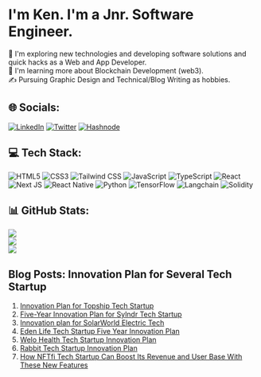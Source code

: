 # I'm Ken. I'm a Jnr. Software Engineer.

🤔 I'm exploring new technologies and developing software solutions and quick hacks as a Web and App Developer.<br>🌱   I'm learning more about Blockchain Development (web3).<br>✍️   Pursuing Graphic Design and Technical/Blog Writing as hobbies.


## 🌐 Socials:
[![LinkedIn](https://img.shields.io/badge/LinkedIn-%230077B5.svg?logo=linkedin&logoColor=white)](https://www.linkedin.com/in/kenneth-akpo) [![Twitter](https://img.shields.io/badge/Twitter-%231DA1F2.svg?logo=Twitter&logoColor=white)](https://twitter.com/@kenneth_akpo) [![Hashnode](https://img.shields.io/badge/Hashnode-%23007ACC.svg?logo=hashnode&logoColor=white)](https://hashnode.com/@CoderOfpH)

## 💻 Tech Stack:
![HTML5](https://img.shields.io/badge/html5-%23E34F26.svg?style=for-the-badge&logo=html5&logoColor=white)  ![CSS3](https://img.shields.io/badge/css3-%231572B6.svg?style=for-the-badge&logo=css3&logoColor=white) ![Tailwind CSS](https://img.shields.io/badge/tailwindcss-%23007ACC.svg?style=for-the-badge&logo=tailwindcss&logoColor=white)  ![JavaScript](https://img.shields.io/badge/javascript-%23323330.svg?style=for-the-badge&logo=javascript&logoColor=%23F7DF1E) ![TypeScript](https://img.shields.io/badge/typescript-%23007ACC.svg?style=for-the-badge&logo=typescript&logoColor=white) ![React](https://img.shields.io/badge/react-%2320232a.svg?style=for-the-badge&logo=react&logoColor=%2361DAFB)  ![Next JS](https://img.shields.io/badge/Next-black?style=for-the-badge&logo=next.js&logoColor=white) ![React Native](https://img.shields.io/badge/react_native-%2320232a.svg?style=for-the-badge&logo=react&logoColor=%2361DAFB)  ![Python](https://img.shields.io/badge/python-3670A0?style=for-the-badge&logo=python&logoColor=ffdd54)  ![TensorFlow](https://img.shields.io/badge/TensorFlow-%23FF6F00.svg?style=for-the-badge&logo=TensorFlow&logoColor=white) ![Langchain](https://img.shields.io/badge/Langchain-%23FF6F00.svg?style=for-the-badge&logo=Langchain&logoColor=white)  ![Solidity](https://img.shields.io/badge/solidity-%23323330.svg?style=for-the-badge&logo=solidity&logoColor=%23F7DF1E)

## 📊 GitHub Stats:
![](https://github-readme-stats.vercel.app/api?username=khaymanii&theme=default&hide_border=false&include_all_commits=false&count_private=false)<br/>
![](https://github-readme-streak-stats.herokuapp.com/?user=khaymanii&theme=default&hide_border=false)<br/>
![](https://github-readme-stats.vercel.app/api/top-langs/?username=khaymanii&theme=default&hide_border=false&include_all_commits=false&count_private=false&layout=compact)

## Blog Posts: Innovation Plan for Several Tech Startup
1. [Innovation Plan for Topship Tech Startup](https://coderofph.hashnode.dev/innovation-plan-for-topship)
2. [Five-Year Innovation Plan for Sylndr Tech Startup](https://coderofph.hashnode.dev/five-year-innovation-plan-for-sylndr)
3. [Innovation plan for SolarWorld Electric Tech](https://coderofph.hashnode.dev/innovation-plan-for-solarworld-electric-tech)
4. [Eden Life Tech Startup Five Year Innovation Plan](https://coderofph.hashnode.dev/eden-life-five-year-innovation-plan)
5. [Welo Health Tech Startup Innovation Plan](https://coderofph.hashnode.dev/welo-healths-innovation-plan)
6. [Rabbit Tech Startup Innovation Plan](https://coderofph.hashnode.dev/rabbit-innovation-plan)
7. [How NFTfi Tech Startup Can Boost Its Revenue and User Base With These New Features](https://coderofph.hashnode.dev/nftfi-how-nftfi-can-boost-its-revenue-and-user-base-with-these-new-features)

<!-- Proudly created with GPRM ( https://gprm.itsvg.in ) -->
